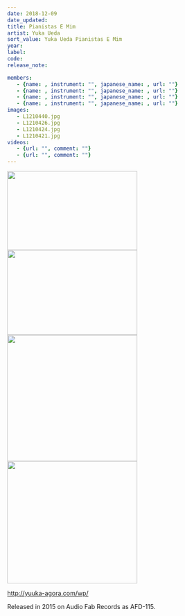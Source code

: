 ```yaml
---
date: 2018-12-09
date_updated: 
title: Pianistas E Mim
artist: Yuka Ueda
sort_value: Yuka Ueda Pianistas E Mim
year: 
label: 
code: 
release_note: 

members:
   - {name: , instrument: "", japanese_name: , url: ""}
   - {name: , instrument: "", japanese_name: , url: ""}
   - {name: , instrument: "", japanese_name: , url: ""}
   - {name: , instrument: "", japanese_name: , url: ""}
images: 
   - L1210440.jpg
   - L1210426.jpg
   - L1210424.jpg
   - L1210421.jpg
videos: 
   - {url: "", comment: ""}
   - {url: "", comment: ""}
---
```

<a href="http://www.jjazzist.com/wp-content/uploads/2018/12/L1210440.jpg"><img class="alignnone size-medium wp-image-3231" src="http://www.jjazzist.com/wp-content/uploads/2018/12/L1210440-300x182.jpg" alt="" width="300" height="182" /></a> <a href="http://www.jjazzist.com/wp-content/uploads/2018/12/L1210426.jpg"><img class="alignnone size-medium wp-image-3230" src="http://www.jjazzist.com/wp-content/uploads/2018/12/L1210426-300x196.jpg" alt="" width="300" height="196" /></a> <a href="http://www.jjazzist.com/wp-content/uploads/2018/12/L1210424.jpg"><img class="alignnone size-medium wp-image-3229" src="http://www.jjazzist.com/wp-content/uploads/2018/12/L1210424-300x291.jpg" alt="" width="300" height="291" /></a> <a href="http://www.jjazzist.com/wp-content/uploads/2018/12/L1210421.jpg"><img class="alignnone size-medium wp-image-3228" src="http://www.jjazzist.com/wp-content/uploads/2018/12/L1210421-300x282.jpg" alt="" width="300" height="282" /></a>

http://yuuka-agora.com/wp/

Released in 2015 on Audio Fab Records as AFD-115.
